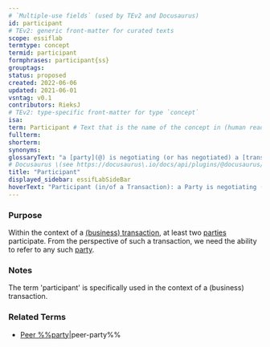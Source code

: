 ```yaml
---
# `Multiple-use fields` (used by TEv2 and Docusaurus)
id: participant
# TEv2: generic front-matter for curated texts
scope: essiflab
termtype: concept
termid: participant
formphrases: participant{ss}
grouptags:
status: proposed
created: 2022-06-06
updated: 2021-06-01
vsntag: v0.1
contributors: RieksJ
# TEv2: type-specific front-matter for type `concept`
isa:
term: Participant # Text that is the name of the concept in (human readable) texts.
fullterm:
shorterm:
synonyms:
glossaryText: "a [party](@) is negotiating (or has negotiated) a [transaction agreement](@)."
# Docusaurus \(see https://docusaurus\.io/docs/api/plugins/@docusaurus/plugin-content-docs#markdown-front-matter\):
title: "Participant"
displayed_sidebar: essifLabSideBar
hoverText: "Participant (in/of a Transaction): a Party is negotiating (or has negotiated) a Transaction Agreement."
---
```


### Purpose
Within the context of a [(business) transaction](@), at least two [parties](@) participate. From the perspective of such a transaction, we need the ability to refer to any such [party](@).

### Notes
The term 'participant' is specifically used in the context of a (business) transaction.

### Related Terms
- [Peer %%party](@)|peer-party%%